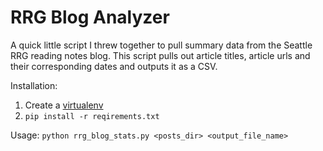 # RRG Blog Analyzer

A quick little script I threw together to pull summary data from the Seattle RRG reading notes blog. This script pulls out article titles, article urls and their corresponding dates and outputs it as a CSV. 

Installation:
1. Create a [virtualenv](https://virtualenv.pypa.io/en/stable/userguide/#usage)
2. `pip install -r reqirements.txt`

Usage: `python rrg_blog_stats.py <posts_dir> <output_file_name>`
    

